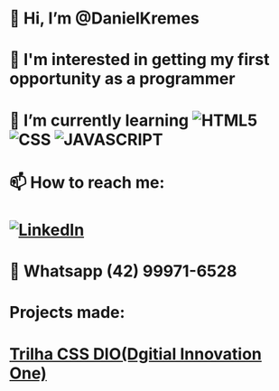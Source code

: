 #  👋 Hi, I’m @DanielKremes
#  👀 I'm interested in getting my first opportunity as a programmer
# 🌱 I’m currently learning ![HTML5](https://img.shields.io/badge/HTML5-E34F26?style=for-the-badge&logo=html5&logoColor=white) ![CSS](https://img.shields.io/badge/CSS3-1572B6?style=for-the-badge&logo=css3&logoColor=white) ![JAVASCRIPT](https://img.shields.io/badge/JavaScript-F7DF1E?style=for-the-badge&logo=javascript&logoColor=black)  
# 📫 How to reach me:
# [![LinkedIn](https://img.shields.io/badge/LinkedIn-%230077B5.svg?logo=linkedin&logoColor=white)](https://www.linkedin.com/in/daniel-kremes-94919227b/)
# 📱 Whatsapp (42) 99971-6528
# Projects made:
# [Trilha CSS DIO(Dgitial Innovation One)](https://danielkremes.github.io/trilha-css-desafio-01-Public/)
<!---
DanielKremes/DanielKremes is a ✨ special ✨ repository because its `README.md` (this file) appears on your GitHub profile.
You can click the Preview link to take a look at your changes.
--->
